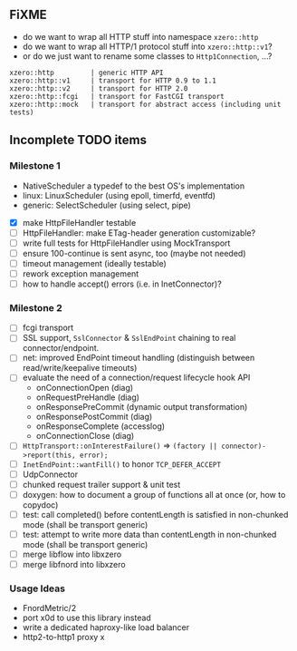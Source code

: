 ## FiXME

- do we want to wrap all HTTP stuff into namespace `xzero::http`
- do we want to wrap all HTTP/1 protocol stuff into `xzero::http::v1`?
- or do we just want to rename some classes to `Http1Connection`, ...?

```
xzero::http         | generic HTTP API
xzero::http::v1     | transport for HTTP 0.9 to 1.1
xzero::http::v2     | transport for HTTP 2.0
xzero::http::fcgi   | transport for FastCGI transport
xzero::http::mock   | transport for abstract access (including unit tests)
```

## Incomplete TODO items

### Milestone 1

- NativeScheduler a typedef to the best OS's implementation
- linux: LinuxScheduler (using epoll, timerfd, eventfd)
- generic: SelectScheduler (using select, pipe)

- [x] make HttpFileHandler testable
- [ ] HttpFileHandler: make ETag-header generation customizable?
- [ ] write full tests for HttpFileHandler using MockTransport
- [ ] ensure 100-continue is sent async, too (maybe not needed)
- [ ] timeout management (ideally testable)
- [ ] rework exception management
- [ ] how to handle accept() errors (i.e. in InetConnector)?

### Milestone 2

- [ ] fcgi transport
- [ ] SSL support, `SslConnector` & `SslEndPoint` chaining to real
      connector/endpoint.
- [ ] net: improved EndPoint timeout handling
      (distinguish between read/write/keepalive timeouts)
- [ ] evaluate the need of a connection/request lifecycle hook API
  - onConnectionOpen (diag)
  - onRequestPreHandle (diag)
  - onResponsePreCommit (dynamic output transformation)
  - onResponsePostCommit (diag)
  - onResponseComplete (accesslog)
  - onConnectionClose (diag)
- [ ] `HttpTransport::onInterestFailure()` => `(factory || connector)->report(this, error);`
- [ ] `InetEndPoint::wantFill()` to honor `TCP_DEFER_ACCEPT`
- [ ] UdpConnector
- [ ] chunked request trailer support & unit test
- [ ] doxygen: how to document a group of functions all at once (or, how to copydoc)
- [ ] test: call completed() before contentLength is satisfied in non-chunked mode (shall be transport generic)
- [ ] test: attempt to write more data than contentLength in non-chunked mode (shall be transport generic)
- [ ] merge libflow into libxzero
- [ ] merge libfnord into libxzero

### Usage Ideas

- FnordMetric/2
- port x0d to use this library instead
- write a dedicated haproxy-like load balancer
- http2-to-http1 proxy
x
